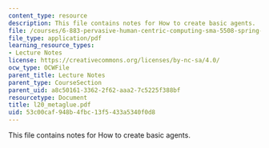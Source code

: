 ```yaml
---
content_type: resource
description: This file contains notes for How to create basic agents.
file: /courses/6-883-pervasive-human-centric-computing-sma-5508-spring-2006/53c00caf948b4fbc13f5433a5340f0d8_l20_metaglue.pdf
file_type: application/pdf
learning_resource_types:
- Lecture Notes
license: https://creativecommons.org/licenses/by-nc-sa/4.0/
ocw_type: OCWFile
parent_title: Lecture Notes
parent_type: CourseSection
parent_uid: a8c50161-3362-2f62-aaa2-7c5225f388bf
resourcetype: Document
title: l20_metaglue.pdf
uid: 53c00caf-948b-4fbc-13f5-433a5340f0d8
---
```

This file contains notes for How to create basic agents.